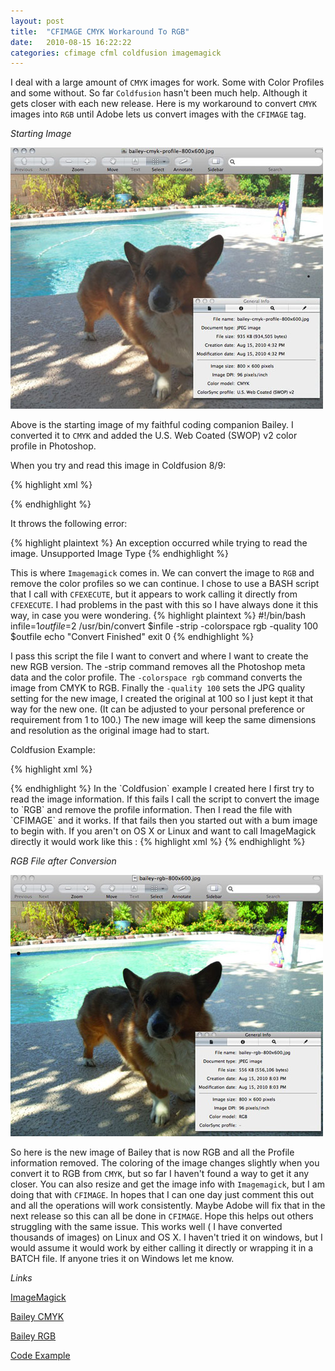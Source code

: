 ```yaml
---
layout: post
title:  "CFIMAGE CMYK Workaround To RGB"
date:   2010-08-15 16:22:22
categories: cfimage cfml coldfusion imagemagick
---
```

I deal with a large amount of `CMYK` images for work. Some with Color Profiles and some without. So far `Coldfusion` hasn't been much help. Although it gets closer with each new release. Here is my workaround to convert `CMYK` images into `RGB` until Adobe lets us convert images with the `CFIMAGE` tag.

*Starting Image*

<img src="/images/cfimage-cmyk-rgb/bailey-cmyk.jpg" style="" />

Above is the starting image of my faithful coding companion Bailey. I converted it to `CMYK` and added the U.S. Web Coated (SWOP) v2 color profile in Photoshop. 

When you try and read this image in Coldfusion 8/9:

{% highlight  xml %}
<!--- Try to get image info --->
<cfimage action="info" source="#expandpath('.')#/images/bailey-cmyk-profile-800x600.jpg" structname="cmyk" />
{% endhighlight %}

It throws the following error:

{% highlight  plaintext %}
An exception occurred while trying to read the image.
Unsupported Image Type
{% endhighlight %}

This is where `Imagemagick` comes in. We can convert the image to `RGB` and remove the color profiles so we can continue. I chose to use a BASH script that I call with `CFEXECUTE`, but it appears to work calling it directly from `CFEXECUTE`. I had problems in the past with this so I have always done it this way, in case you were wondering.
{% highlight  plaintext %}
#!/bin/bash
infile=$1
outfile=$2
/usr/bin/convert $infile -strip -colorspace rgb -quality 100 $outfile
echo "Convert Finished"
exit 0
{% endhighlight %}

I pass this script the file I want to convert and where I want to create the new RGB version. The -strip command removes all the Photoshop meta data and the color profile. The `-colorspace rgb` command converts the image from CMYK to RGB. Finally the `-quality 100` sets the JPG quality setting for the new image, I created the original at 100 so I just kept it that way for the new one. (It can be adjusted to your personal preference or requirement from 1 to 100.) The new image will keep the same dimensions and resolution as the original image had to start.

Coldfusion Example:

{% highlight  xml %}
<cftry>
<!--- Try to get image info --->
<cfimage action="info" source="#expandpath('.')#/images/bailey-cmyk-profile-800x600.jpg" structname="cmyk" />
<cfcatch type="any">
<!--- If it fails convert to RGB and Strip Information with ImageMagick --->
<cfexecute name="#expandpath('.')#/img_to_rgb.sh" 
arguments="#expandpath('.')#/images/bailey-cmyk-profile-800x600.jpg #expandpath('.')#/images-convert/bailey-rgb-800x600.jpg" 
timeout="30" variable="msg" />
</cfcatch>
</cftry>
<!--- Image can now be read --->
<cfimage action="info" source="#expandpath('.')#/images/bailey-rgb-800x600.jpg" structname="cmyk" />
{% endhighlight %}
In the `Coldfusion` example I created here I first try to read the image information. If this fails I call the script to convert the image to `RGB` and remove the profile information. Then I read the file with `CFIMAGE` and it works. If that fails then you started out with a bum image to begin with.
If you aren't on OS X or Linux and want to call ImageMagick directly it would work like this :
{% highlight  xml %}
<cftry>
<!--- Try to get image info --->
<cfimage action="info" source="#expandpath('.')#/images/bailey-cmyk-profile-800x600.jpg" structname="cmyk" />
<cfcatch type="any">
<!--- If it fails convert to RGB and Strip Information with ImageMagick --->
<cfexecute name="/usr/bin/convert" 
arguments="#expandpath('.')#/images/bailey-cmyk-profile-800x600.jpg -strip -colorspace rgb -quality 100 #expandpath('.')#/images/bailey-rgb-800x600.jpg" 
timeout="30" variable="msg" />
</cfcatch>
</cftry>
<!--- Image can now be read --->
<cfimage action="info" source="#expandpath('.')#/images/bailey-rgb-800x600.jpg" structname="cmyk" />
{% endhighlight %}


*RGB File after Conversion*

<img src="/images/cfimage-cmyk-rgb/bailey-rgb.jpg" style="" />

So here is the new image of Bailey that is now RGB and all the Profile information removed. The coloring of the image changes slightly when you convert it to RGB from `CMYK`, but so far I haven't found a way to get it any closer. You can also resize and get the image info with `Imagemagick`, but I am doing that with `CFIMAGE`. In hopes that I can one day just comment this out and all the operations will work consistently. Maybe Adobe will fix that in the next release so this can all be done in `CFIMAGE`.
Hope this helps out others struggling with the same issue. This works well ( I have converted thousands of images) on Linux and OS X. I haven't tried it on windows, but I would assume it would work by either calling it directly or wrapping it in a BATCH file. If anyone tries it on Windows let me know.

*Links*

[ImageMagick](http://www.imagemagick.org)

<a href="/images/cfimage-cmyk-rgb/bailey-cymk-800x600.jpg">Bailey CMYK</a>

<a href="/images/cfimage-cmyk-rgb/bailey-rgb-800x600.jpg">Bailey RGB</a>

<a href="/images/cfimage-cmyk-rgb/code.zip">Code Example</a>
